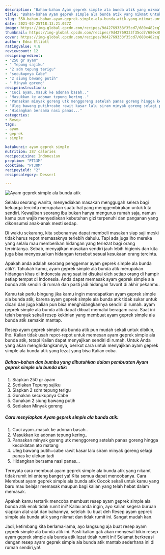 ```yaml
---
description: "Bahan-bahan Ayam geprek simple ala bunda atik yang nikmat Untuk Jualan"
title: "Bahan-bahan Ayam geprek simple ala bunda atik yang nikmat Untuk Jualan"
slug: 550-bahan-bahan-ayam-geprek-simple-ala-bunda-atik-yang-nikmat-untuk-jualan
date: 2021-02-25T18:13:21.027Z
image: https://img-global.cpcdn.com/recipes/9d42769333f35cd7/680x482cq70/ayam-geprek-simple-ala-bunda-atik-foto-resep-utama.jpg
thumbnail: https://img-global.cpcdn.com/recipes/9d42769333f35cd7/680x482cq70/ayam-geprek-simple-ala-bunda-atik-foto-resep-utama.jpg
cover: https://img-global.cpcdn.com/recipes/9d42769333f35cd7/680x482cq70/ayam-geprek-simple-ala-bunda-atik-foto-resep-utama.jpg
author: Edna Elliott
ratingvalue: 4.8
reviewcount: 12
recipeingredient:
- "250 gr ayam"
- " Tepung sajiku"
- "2 sdm tepung terigu"
- "secukupnya Cabe"
- "2 siung bawang putih"
- " Minyak goreng"
recipeinstructions:
- "Cuci ayam..masuk ke adonan basah.."
- "Masukkan ke adonan tepung kering.."
- "Panaskan minyak goreng utk menggoreng setelah panas goreng hingga kecoklatan ato matang"
- "Uleg bawang putih+cabe rawit kasar lalu siram minyak goreng selagi panas ke ulekan tadi"
- "Hidangkan bersama nasi panas..."
categories:
- Resep
tags:
- ayam
- geprek
- simple

katakunci: ayam geprek simple 
nutrition: 287 calories
recipecuisine: Indonesian
preptime: "PT13M"
cooktime: "PT30M"
recipeyield: "2"
recipecategory: Dessert

---
```



![Ayam geprek simple ala bunda atik](https://img-global.cpcdn.com/recipes/9d42769333f35cd7/680x482cq70/ayam-geprek-simple-ala-bunda-atik-foto-resep-utama.jpg)

Selaku seorang wanita, menyediakan masakan menggugah selera bagi keluarga tercinta merupakan suatu hal yang menggembirakan untuk kita sendiri. Kewajiban seorang ibu bukan hanya mengurus rumah saja, namun kamu pun wajib menyediakan kebutuhan gizi terpenuhi dan panganan yang dikonsumsi anak-anak mesti sedap.

Di waktu  sekarang, kita sebenarnya dapat membeli masakan siap saji meski tidak harus repot memasaknya terlebih dahulu. Tapi ada juga lho mereka yang selalu mau memberikan hidangan yang terlezat bagi orang tercintanya. Sebab, menyajikan masakan sendiri jauh lebih higienis dan kita juga bisa menyesuaikan hidangan tersebut sesuai kesukaan orang tercinta. 



Apakah anda adalah seorang penggemar ayam geprek simple ala bunda atik?. Tahukah kamu, ayam geprek simple ala bunda atik merupakan hidangan khas di Indonesia yang saat ini disukai oleh setiap orang di hampir setiap tempat di Indonesia. Anda dapat memasak ayam geprek simple ala bunda atik sendiri di rumah dan pasti jadi hidangan favorit di akhir pekanmu.

Kamu tak perlu bingung jika kamu ingin mendapatkan ayam geprek simple ala bunda atik, karena ayam geprek simple ala bunda atik tidak sukar untuk dicari dan juga kalian pun bisa menghidangkannya sendiri di rumah. ayam geprek simple ala bunda atik dapat dibuat memalui beragam cara. Saat ini telah banyak sekali resep kekinian yang membuat ayam geprek simple ala bunda atik semakin mantap.

Resep ayam geprek simple ala bunda atik pun mudah sekali untuk dibikin, lho. Kalian tidak usah repot-repot untuk memesan ayam geprek simple ala bunda atik, tetapi Kalian dapat menyajikan sendiri di rumah. Untuk Anda yang akan menghidangkannya, berikut cara untuk menyajikan ayam geprek simple ala bunda atik yang lezat yang bisa Kalian coba.

<!--inarticleads1-->

##### Bahan-bahan dan bumbu yang dibutuhkan dalam pembuatan Ayam geprek simple ala bunda atik:

1. Siapkan 250 gr ayam
1. Sediakan  Tepung sajiku
1. Siapkan 2 sdm tepung terigu
1. Gunakan secukupnya Cabe
1. Gunakan 2 siung bawang putih
1. Sediakan  Minyak goreng




<!--inarticleads2-->

##### Cara menyiapkan Ayam geprek simple ala bunda atik:

1. Cuci ayam..masuk ke adonan basah..
1. Masukkan ke adonan tepung kering..
1. Panaskan minyak goreng utk menggoreng setelah panas goreng hingga kecoklatan ato matang
1. Uleg bawang putih+cabe rawit kasar lalu siram minyak goreng selagi panas ke ulekan tadi
1. Hidangkan bersama nasi panas...




Ternyata cara membuat ayam geprek simple ala bunda atik yang nikamt tidak rumit ini enteng banget ya! Kita semua dapat mencobanya. Cara Membuat ayam geprek simple ala bunda atik Cocok sekali untuk kamu yang baru mau belajar memasak maupun bagi kalian yang telah hebat dalam memasak.

Apakah kamu tertarik mencoba membuat resep ayam geprek simple ala bunda atik enak tidak rumit ini? Kalau anda ingin, ayo kalian segera buruan siapkan alat-alat dan bahannya, setelah itu buat deh Resep ayam geprek simple ala bunda atik yang nikmat dan tidak rumit ini. Sangat mudah kan. 

Jadi, ketimbang kita berlama-lama, ayo langsung aja buat resep ayam geprek simple ala bunda atik ini. Pasti kalian gak akan menyesal bikin resep ayam geprek simple ala bunda atik lezat tidak rumit ini! Selamat berkreasi dengan resep ayam geprek simple ala bunda atik mantab sederhana ini di rumah sendiri,ya!.

